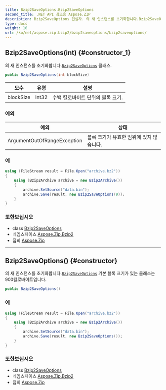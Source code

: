 ```yaml
---
title: Bzip2SaveOptions.Bzip2SaveOptions
second_title: .NET API 참조용 Aspose.ZIP
description: Bzip2SaveOptions 건설자. 의 새 인스턴스를 초기화합니다.Bzip2SaveOptions 클래스.
type: docs
weight: 10
url: /ko/net/aspose.zip.bzip2/bzip2saveoptions/bzip2saveoptions/
---
```

## Bzip2SaveOptions(int) {#constructor_1}

의 새 인스턴스를 초기화합니다.[`Bzip2SaveOptions`](../) 클래스.

```csharp
public Bzip2SaveOptions(int blockSize)
```

| 모수 | 유형 | 설명 |
| --- | --- | --- |
| blockSize | Int32 | 수백 킬로바이트 단위의 블록 크기. |

### 예외

| 예외 | 상태 |
| --- | --- |
| ArgumentOutOfRangeException | 블록 크기가 유효한 범위에 있지 않습니다. |

### 예

```csharp
using (FileStream result = File.Open("archive.bz2"))
{
    using (Bzip2Archive archive = new Bzip2Archive())
    {
        archive.SetSource("data.bin");
        archive.Save(result, new Bzip2SaveOptions(9));
    }
}
```

### 또한보십시오

* class [Bzip2SaveOptions](../)
* 네임스페이스 [Aspose.Zip.Bzip2](../../bzip2saveoptions/)
* 집회 [Aspose.Zip](../../../)

---

## Bzip2SaveOptions() {#constructor}

의 새 인스턴스를 초기화합니다.[`Bzip2SaveOptions`](../) 기본 블록 크기가 있는 클래스는 900킬로바이트입니다.

```csharp
public Bzip2SaveOptions()
```

### 예

```csharp
using (FileStream result = File.Open("archive.bz2"))
{
    using (Bzip2Archive archive = new Bzip2Archive())
    {
        archive.SetSource("data.bin");
        archive.Save(result, new Bzip2SaveOptions());
    }
}
```

### 또한보십시오

* class [Bzip2SaveOptions](../)
* 네임스페이스 [Aspose.Zip.Bzip2](../../bzip2saveoptions/)
* 집회 [Aspose.Zip](../../../)


